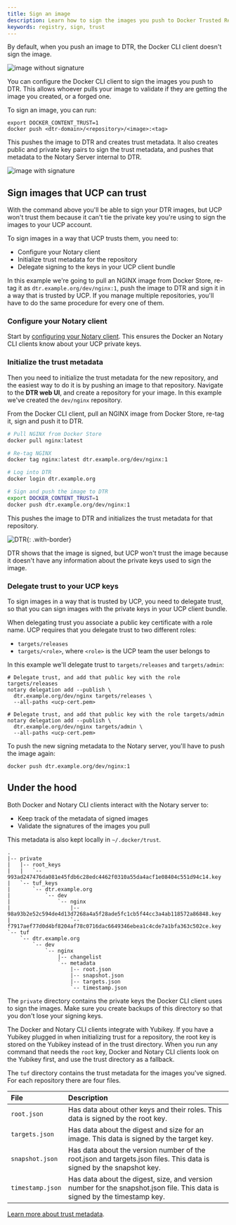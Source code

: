 ```yaml
---
title: Sign an image
description: Learn how to sign the images you push to Docker Trusted Registry.
keywords: registry, sign, trust
---
```

By default, when you push an image to DTR, the Docker CLI client doesn't sign the image.

![image without signature](../../../images/sign-an-image-1.svg)

You can configure the Docker CLI client to sign the images you push to DTR. This allows whoever pulls your image to validate if they are getting the image you created, or a forged one.

To sign an image, you can run:

```none
export DOCKER_CONTENT_TRUST=1
docker push <dtr-domain>/<repository>/<image>:<tag>
```

This pushes the image to DTR and creates trust metadata. It also creates public and private key pairs to sign the trust metadata, and pushes that metadata to the Notary Server internal to DTR.

![image with signature](../../../images/sign-an-image-2.svg)

## Sign images that UCP can trust

With the command above you'll be able to sign your DTR images, but UCP won't trust them because it can't tie the private key you're using to sign the images to your UCP account.

To sign images in a way that UCP trusts them, you need to:

* Configure your Notary client
* Initialize trust metadata for the repository
* Delegate signing to the keys in your UCP client bundle

In this example we're going to pull an NGINX image from Docker Store, re-tag it as `dtr.example.org/dev/nginx:1`, push the image to DTR and sign it in a way that is trusted by UCP. If you manage multiple repositories, you'll have to do the same procedure for every one of them.

### Configure your Notary client

Start by [configuring your Notary client](../../access-dtr/configure-your-notary-client.md). This ensures the Docker an Notary CLI clients know about your UCP private keys.

### Initialize the trust metadata

Then you need to initialize the trust metadata for the new repository, and the easiest way to do it is by pushing an image to that repository. Navigate to the **DTR web UI**, and create a repository for your image. In this example we've created the `dev/nginx` repository.

From the Docker CLI client, pull an NGINX image from Docker Store, re-tag it, sign and push it to DTR.

```bash
# Pull NGINX from Docker Store
docker pull nginx:latest

# Re-tag NGINX
docker tag nginx:latest dtr.example.org/dev/nginx:1

# Log into DTR
docker login dtr.example.org

# Sign and push the image to DTR
export DOCKER_CONTENT_TRUST=1
docker push dtr.example.org/dev/nginx:1
```

This pushes the image to DTR and initializes the trust metadata for that repository.

![DTR](../../../images/sign-an-image-3.png){: .with-border}

DTR shows that the image is signed, but UCP won't trust the image because it doesn't have any information about the private keys used to sign the image.

### Delegate trust to your UCP keys

To sign images in a way that is trusted by UCP, you need to delegate trust, so that you can sign images with the private keys in your UCP client bundle.

When delegating trust you associate a public key certificate with a role name. UCP requires that you delegate trust to two different roles:

* `targets/releases`
* `targets/<role>`, where `<role>` is the UCP team the user belongs to

In this example we'll delegate trust to `targets/releases` and `targets/admin`:

```none
# Delegate trust, and add that public key with the role targets/releases
notary delegation add --publish \
  dtr.example.org/dev/nginx targets/releases \
  --all-paths <ucp-cert.pem>

# Delegate trust, and add that public key with the role targets/admin
notary delegation add --publish \
  dtr.example.org/dev/nginx targets/admin \
  --all-paths <ucp-cert.pem>
```

To push the new signing metadata to the Notary server, you'll have to push the image again:

```none
docker push dtr.example.org/dev/nginx:1
```

## Under the hood

Both Docker and Notary CLI clients interact with the Notary server to:

* Keep track of the metadata of signed images
* Validate the signatures of the images you pull

This metadata is also kept locally in `~/.docker/trust`.

```none
.
|-- private
|   |-- root_keys
|   |   `-- 993ad247476da081e45fdb6c28edc4462f0310a55da4acf1e08404c551d94c14.key
|   `-- tuf_keys
|       `-- dtr.example.org
|           `-- dev
|               `-- nginx
|                   |-- 98a93b2e52c594de4d13d7268a4a5f28ade5fc1cb5f44cc3a4ab118572a86848.key
|                   `-- f7917aef77d0d4bf8204af78c0716dac6649346ebea1c4cde7a1bfa363c502ce.key
`-- tuf
    `-- dtr.example.org
        `-- dev
            `-- nginx
                |-- changelist
                `-- metadata
                    |-- root.json
                    |-- snapshot.json
                    |-- targets.json
                    `-- timestamp.json
```

The `private` directory contains the private keys the Docker CLI client uses to sign the images. Make sure you create backups of this directory so that you don't lose your signing keys.

The Docker and Notary CLI clients integrate with Yubikey. If you have a Yubikey plugged in when initializing trust for a repository, the root key is stored on the Yubikey instead of in the trust directory. When you run any command that needs the `root` key, Docker and Notary CLI clients look on the Yubikey first, and use the trust directory as a fallback.

The `tuf` directory contains the trust metadata for the images you've signed. For each repository there are four files.

| File             | Description                                                                                                               |
|:---------------- |:------------------------------------------------------------------------------------------------------------------------- |
| `root.json`      | Has data about other keys and their roles. This data is signed by the root key.                                           |
| `targets.json`   | Has data about the digest and size for an image. This data is signed by the target key.                                   |
| `snapshot.json`  | Has data about the version number of the root.json and targets.json files. This data is signed by the snapshot key.       |
| `timestamp.json` | Has data about the digest, size, and version number for the snapshot.json file. This data is signed by the timestamp key. |

[Learn more about trust metadata](/notary/service_architecture.md).